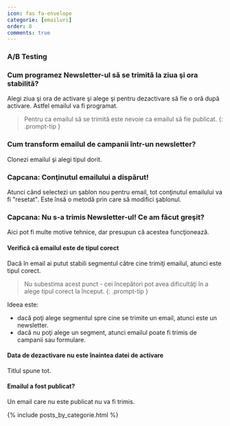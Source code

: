 ```yaml
---
icon: fas fa-envelope
categorie: [emailuri]
order: 8
comments: true
---
```


### A/B Testing


### Cum programez Newsletter-ul să se trimită la ziua şi ora stabilită?
Alegi ziua şi ora de activare şi alege şi pentru dezactivare să fie o oră după activare. Astfel emailul va fi programat.

> Pentru ca emailul să se trimită este nevoie ca emailul să fie publicat.
{: .prompt-tip }

### Cum transform emailul de campanii într-un newsletter?
Clonezi emailul şi alegi tipul dorit.


### Capcana: Conţinutul emailului a dispărut!
Atunci când selectezi un şablon nou pentru email, tot conţinutul emailului va fi "resetat".
Este însă o metodă prin care să modifici şablonul.

### Capcana: Nu s-a trimis Newsletter-ul! Ce am făcut greşit?
Aici pot fi multe motive tehnice, dar presupun că acestea funcţionează.

#### Verifică că emailul este de tipul corect
Dacă în email ai putut stabili segmentul către cine trimiţi emailul, atunci este tipul corect.

> Nu subestima acest punct - cei începători pot avea dificultăţi în a alege tipul corect la început.
{: .prompt-tip }

Ideea este:
* dacă poţi alege segmentul spre cine se trimite un email, atunci este un newsletter.
* dacă nu poţi alege un segment, atunci emailul poate fi trimis de campanii sau formulare.

#### Data de dezactivare nu este înaintea datei de activare
Titlul spune tot.

#### Emailul a fost publicat?
Un email care nu este publicat nu va fi trimis.


{% include posts_by_categorie.html %}

